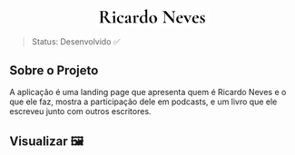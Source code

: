 <div align="center">
  <img  width="200px" src="src/img/logo.png">
</div>

> Status: Desenvolvido ✅

## Sobre o Projeto
<p>A aplicação é uma landing page que apresenta quem é Ricardo Neves e o que ele faz, mostra a participação dele em podcasts, e um livro que ele escreveu junto com outros escritores.</p>

## Visualizar 🖼️

<div display="">
  <img width="300px" margin-right="30px" src="src/github/mobile.gif" alt="">
  <img width="500px" src="src/github/desktop.gif" alt="">
</div>
